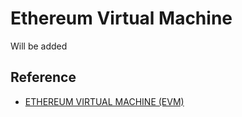 # Ethereum Virtual Machine

Will be added

## Reference

- [ETHEREUM VIRTUAL MACHINE (EVM)](https://ethereum.org/en/developers/docs/evm/)